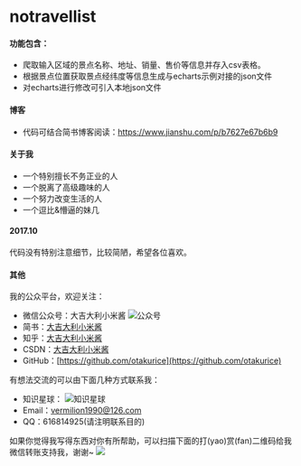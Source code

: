 # notravellist
#### 功能包含：
- 爬取输入区域的景点名称、地址、销量、售价等信息并存入csv表格。
- 根据景点位置获取景点经纬度等信息生成与echarts示例对接的json文件
- 对echarts进行修改可引入本地json文件

#### 博客
- 代码可结合简书博客阅读：https://www.jianshu.com/p/b7627e67b6b9

#### 关于我
- 一个特别擅长不务正业的人
- 一个脱离了高级趣味的人
- 一个努力改变生活的人
- 一个逗比&懵逼的妹几

#### 2017.10
代码没有特别注意细节，比较简陋，希望各位喜欢。

#### 其他

我的公众平台，欢迎关注：
*   微信公众号：大吉大利小米酱
![公众号](https://upload-images.jianshu.io/upload_images/5588611-5c96affae52d5082.jpg?imageMogr2/auto-orient/strip%7CimageView2/2/w/1240)
*   简书：[大吉大利小米酱](https://www.jianshu.com/u/8e45f2f3b6c1)
*   知乎：[大吉大利小米酱](https://www.zhihu.com/people/otakurice/activities)
*   CSDN：[大吉大利小米酱](https://blog.csdn.net/vermilion1990)
*   GitHub：[https://github.com/otakurice](https://github.com/otakurice)

有想法交流的可以由下面几种方式联系我：
*   知识星球：
![知识星球](https://upload-images.jianshu.io/upload_images/5588611-c0e4068f081d8fce.jpg?imageMogr2/auto-orient/strip%7CimageView2/2/w/1240)
*   Email：vermilion1990@126.com
*   QQ：616814925(请注明联系目的)

如果你觉得我写得东西对你有所帮助，可以扫描下面的打(yao)赏(fan)二维码给我微信转账支持我，谢谢~
![](https://upload-images.jianshu.io/upload_images/5588611-d4bd4e040ed0e02c.jpeg?imageMogr2/auto-orient/strip%7CimageView2/2/w/1240)
